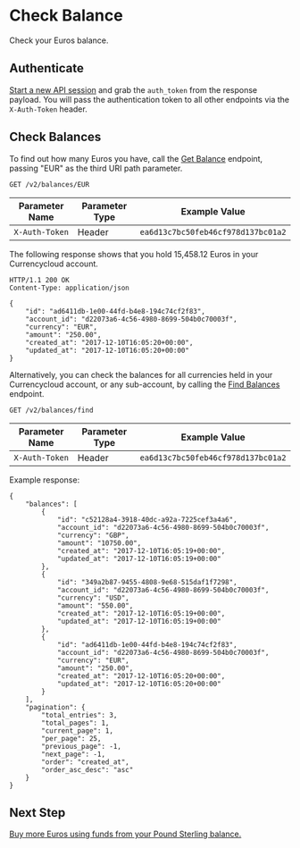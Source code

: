 # Check Balance
Check your Euros balance.


## Authenticate

[Start a new API session](/cookbook/authenticate) and grab the ``auth_token`` from the response payload. You will pass the authentication token to all other endpoints via the ``X-Auth-Token`` header.


## Check Balances

To find out how many Euros you have, call the [Get Balance](/reference/get-balance) endpoint, passing "EUR" as the third URI path parameter.

``GET /v2/balances/EUR``

| Parameter Name   | Parameter Type | Example Value                        |
| ---------------- | -------------- | ------------------------------------ |
| ``X-Auth-Token`` | Header         | ``ea6d13c7bc50feb46cf978d137bc01a2`` |

The following response shows that you hold 15,458.12 Euros in your Currencycloud account.

```
HTTP/1.1 200 OK
Content-Type: application/json

{
    "id": "ad6411db-1e00-44fd-b4e8-194c74cf2f83",
    "account_id": "d22073a6-4c56-4980-8699-504b0c70003f",
    "currency": "EUR",
    "amount": "250.00",
    "created_at": "2017-12-10T16:05:20+00:00",
    "updated_at": "2017-12-10T16:05:20+00:00"
}
```

Alternatively, you can check the balances for all currencies held in your Currencycloud account, or any sub-account, by calling the [Find Balances](/reference/find-balances) endpoint.

``GET /v2/balances/find``

| Parameter Name   | Parameter Type | Example Value                        |
| ---------------- | -------------- | ------------------------------------ |
| ``X-Auth-Token`` | Header         | ``ea6d13c7bc50feb46cf978d137bc01a2`` |


Example response:

```
{
    "balances": [
        {
            "id": "c52128a4-3918-40dc-a92a-7225cef3a4a6",
            "account_id": "d22073a6-4c56-4980-8699-504b0c70003f",
            "currency": "GBP",
            "amount": "10750.00",
            "created_at": "2017-12-10T16:05:19+00:00",
            "updated_at": "2017-12-10T16:05:19+00:00"
        },
        {
            "id": "349a2b87-9455-4808-9e68-515daf1f7298",
            "account_id": "d22073a6-4c56-4980-8699-504b0c70003f",
            "currency": "USD",
            "amount": "550.00",
            "created_at": "2017-12-10T16:05:19+00:00",
            "updated_at": "2017-12-10T16:05:19+00:00"
        },
        {
            "id": "ad6411db-1e00-44fd-b4e8-194c74cf2f83",
            "account_id": "d22073a6-4c56-4980-8699-504b0c70003f",
            "currency": "EUR",
            "amount": "250.00",
            "created_at": "2017-12-10T16:05:20+00:00",
            "updated_at": "2017-12-10T16:05:20+00:00"
        }
    ],
    "pagination": {
        "total_entries": 3,
        "total_pages": 1,
        "current_page": 1,
        "per_page": 25,
        "previous_page": -1,
        "next_page": -1,
        "order": "created_at",
        "order_asc_desc": "asc"
    }
}
```


## Next Step

[Buy more Euros using funds from your Pound Sterling balance.](/cookbook/convert)
